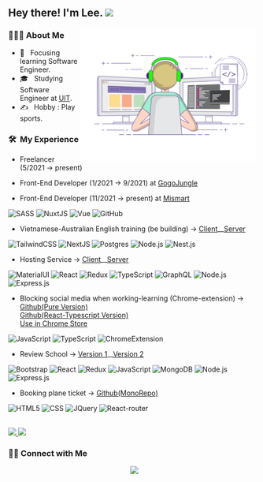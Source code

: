 <h2> Hey there! I'm Lee. <img src="https://github.com/souvikguria98/souvikguria98/blob/master/Hi.gif" width="25"></h2>
<img align="right" alt="GIF" src="https://raw.githubusercontent.com/devSouvik/devSouvik/master/gif3.gif" width="360"/>

<h3> 👨🏻‍💻 About Me </h3>

- 🔭 &nbsp; Focusing learning Software Engineer.
- 🎓 &nbsp; Studying Software Engineer at <a href="https://www.uit.edu.vn/">UIT</a>.
- ✍️ &nbsp; Hobby : Play sports.

<h3> 🛠 &nbsp;My Experience</h3>

- Freelancer (5/2021 -> present)<br>

- Front-End Developer (1/2021 -> 9/2021) at <a href="https://www.gogojungle.co.jp/">GogoJungle</a>

- Front-End Developer (11/2021 -> present) at <a href="https://dronehub.mismart.ai/">Mismart</a>

![SASS](https://img.shields.io/badge/-SASS-e535ab?style=flat&logo=sass&logoColor=white)
![NuxtJS](https://img.shields.io/badge/-NuxtJS-F1502F?style=flat&logo=nuxt.js&logoColor=white)
![Vue](https://img.shields.io/badge/-Vue-333333?style=flat&logo=vue.js)
![GitHub](https://img.shields.io/badge/-GitHub-333333?style=flat&logo=github)

- Vietnamese-Australian English training (be building) -> <a href="https://github.com/MinhNguyenLe/TrungTamTiengAnh-NextJS">Client</a>\_\_<a href="https://github.com/MinhNguyenLe/MariaDB_TrungTamTiengAnh">Server</a>

![TailwindCSS](https://img.shields.io/badge/-TailwindCSS-e535ab?style=flat&logo=tailwindcss&logoColor=white)
![NextJS](https://img.shields.io/badge/-NextJS-F1502F?style=flat&logo=next.js)
![Postgres](https://img.shields.io/badge/-Postgres-4DB33D?style=flat&logo=postgresql)
![Node.js](https://img.shields.io/badge/-Node.js-333333?style=flat&logo=node.js)
![Nest.js](https://img.shields.io/badge/-Nest.js-333333?style=flat&logo=nestjs)

- Hosting Service -> <a href="https://github.com/MinhNguyenLe/Web-HostingService-TypeScript">Client</a>\_\_<a href="https://github.com/MinhNguyenLe/Web-HostingService-GraphQL">Server</a>

![MaterialUI](https://img.shields.io/badge/-Material%20UI-e535ab?style=flat&logo=material-ui)
![React](https://img.shields.io/badge/-React-333333?style=flat&logo=react)
![Redux](https://img.shields.io/badge/-Redux-333333?style=flat&logo=redux)
![TypeScript](https://img.shields.io/badge/-TypeScript-333333?style=flat&logo=typescript)
![GraphQL](https://img.shields.io/badge/-GraphQL-4DB33D?style=flat&logo=graphql)
![Node.js](https://img.shields.io/badge/-Node.js-333333?style=flat&logo=node.js)
![Express.js](https://img.shields.io/badge/-Express.js-333333?style=flat&logo=Express)

- Blocking social media when working-learning (Chrome-extension) -> <a href="https://github.com/MinhNguyenLe/lasDog-Pure-version">Github(Pure Version)</a><br><a href="https://github.com/MinhNguyenLe/lasDog-React-Typescript-version">Github(React-Typescript Version)</a><br><a href="https://chrome.google.com/webstore/detail/lasdog/hinbclillmmbhhbjckojodnhgffmmcii?utm_source=www.extension.today">Use in Chrome Store</a>

![JavaScript](https://img.shields.io/badge/-JavaScript-333333?style=flat&logo=javascript)
![TypeScript](https://img.shields.io/badge/-TypeScript-333333?style=flat&logo=typescript)
![ChromeExtension](https://img.shields.io/badge/-Chrome%20Extension-F1502F?style=flat&logo=chrome)

- Review School -> <a href="https://github.com/MinhNguyenLe/app-review-reactjs">Version 1</a>\_\_<a href="https://github.com/MinhNguyenLe/AppReviewSchool_useMERN">Version 2</a>

![Bootstrap](https://img.shields.io/badge/-Bootstrap-e535ab?style=flat&logo=bootstrap&logoColor=ffffff)
![React](https://img.shields.io/badge/-React-333333?style=flat&logo=react)
![Redux](https://img.shields.io/badge/-Redux-333333?style=flat&logo=redux)
![JavaScript](https://img.shields.io/badge/-JavaScript-333333?style=flat&logo=javascript)
![MongoDB](https://img.shields.io/badge/-MongoDB-4DB33D?style=flat&logo=mongodb&logoColor=FFFFFF)
![Node.js](https://img.shields.io/badge/-Node.js-333333?style=flat&logo=node.js)
![Express.js](https://img.shields.io/badge/-Express.js-333333?style=flat&logo=Express)

- Booking plane ticket -> <a href="https://github.com/MinhNguyenLe/app-review-reactjs">Github(MonoRepo)</a>

![HTML5](https://img.shields.io/badge/-HTML5-333333?style=flat&logo=HTML5)
![CSS](https://img.shields.io/badge/-CSS-333333?style=flat&logo=CSS3&logoColor=1572B6)
![JQuery](https://img.shields.io/badge/-JQuery-333333?style=flat&logo=jquery)
![React-router](https://img.shields.io/badge/-React%20Router-333333?style=flat&logo=react)

  <!-- ![Python](https://img.shields.io/badge/-Python-333333?style=flat&logo=python)
  ![Java](https://img.shields.io/badge/-Java-333333?style=flat&logo=Java&logoColor=007396)
  ![C++](https://img.shields.io/badge/-C++-333333?style=flat&logo=C%2B%2B&logoColor=00599C)
  ![R (Statistics)](https://img.shields.io/badge/-R-333333?style=flat&logo=R&logoColor=276DC3) 
![MySQL](https://img.shields.io/badge/-MySQL-333333?style=flat&logo=mysql) 
  ![Git](https://img.shields.io/badge/-Git-333333?style=flat&logo=git)
  ![GitHub](https://img.shields.io/badge/-GitHub-333333?style=flat&logo=github)
  ![Markdown](https://img.shields.io/badge/-Markdown-333333?style=flat&logo=markdown)
  ![Visual Studio Code](https://img.shields.io/badge/-Visual%20Studio%20Code-333333?style=flat&logo=visual-studio-code&logoColor=007ACC)
  ![RStudio](https://img.shields.io/badge/-RStudio-333333?style=flat&logo=rstudio)
  ![Eclipse](https://img.shields.io/badge/-Eclipse-333333?style=flat&logo=eclipse-ide&logoColor=2C2255)
  ![Illustrator](https://img.shields.io/badge/-Illustrator-333333?style=flat&logo=adobe-illustrator)
  ![Photoshop](https://img.shields.io/badge/-Photoshop-333333?style=flat&logo=adobe-photoshop)
  ![InDesign](https://img.shields.io/badge/-InDesign-333333?style=flat&logo=adobe-indesign) -->

<br/>

<a href="https://github.com/MinhNguyenLe">
  <img height="180em" src="https://github-readme-stats.vercel.app/api?username=MinhNguyenLe&theme=buefy&show_icons=true" />
  <img height="180em" src="https://github-readme-stats.vercel.app/api/top-langs/?username=MinhNguyenLe&theme=buefy&layout=compact" />
</a>

<br/>

<h3> 🤝🏻 Connect with Me </h3>

<p align="center">
<!-- &nbsp; <a href="https://twitter.com/_souvik_guria" target="_blank" rel="noopener noreferrer"><img src="https://img.icons8.com/plasticine/100/000000/twitter.png" width="50" /></a>  
&nbsp; <a href="https://www.instagram.com/the_caffeine__addict/" target="_blank" rel="noopener noreferrer"><img src="https://img.icons8.com/plasticine/100/000000/instagram-new.png" width="50" /></a>   -->
&nbsp; <a href="https://www.linkedin.com/in/minhlee2k/" target="_blank" rel="noopener noreferrer"><img src="https://img.icons8.com/plasticine/100/000000/linkedin.png" width="50" /></a>
<!-- &nbsp; <a href="mailto:souvikguria98@gmail.com" target="_blank" rel="noopener noreferrer"><img src="https://img.icons8.com/plasticine/100/000000/gmail.png"  width="50" /></a>
</p> -->
